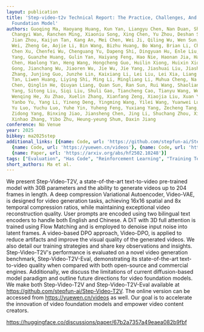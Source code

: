 ```yaml
---
layout: publication
title: 'Step-video-t2v Technical Report: The Practice, Challenges, And Future Of Video
  Foundation Model'
authors: Guoqing Ma, Haoyang Huang, Kun Yan, Liangyu Chen, Nan Duan, Shengming Yin,
  Changyi Wan, Ranchen Ming, Xiaoniu Song, Xing Chen, Yu Zhou, Deshan Sun, Deyu Zhou,
  Jian Zhou, Kaijun Tan, Kang An, Mei Chen, Wei Ji, Qiling Wu, Wen Sun, Xin Han, Yanan
  Wei, Zheng Ge, Aojie Li, Bin Wang, Bizhu Huang, Bo Wang, Brian Li, Changxing Miao,
  Chen Xu, Chenfei Wu, Chenguang Yu, Dapeng Shi, Dingyuan Hu, Enle Liu, Gang Yu, Ge
  Yang, Guanzhe Huang, Gulin Yan, Haiyang Feng, Hao Nie, Haonan Jia, Hanpeng Hu, Hanqi
  Chen, Haolong Yan, Heng Wang, Hongcheng Guo, Huilin Xiong, Huixin Xiong, Jiahao
  Gong, Jianchang Wu, Jiaoren Wu, Jie Wu, Jie Yang, Jiashuai Liu, Jiashuo Li, Jingyang
  Zhang, Junjing Guo, Junzhe Lin, Kaixiang Li, Lei Liu, Lei Xia, Liang Zhao, Liguo
  Tan, Liwen Huang, Liying Shi, Ming Li, Mingliang Li, Muhua Cheng, Na Wang, Qiaohui
  Chen, Qinglin He, Qiuyan Liang, Quan Sun, Ran Sun, Rui Wang, Shaoliang Pang, Shiliang
  Yang, Sitong Liu, Siqi Liu, Shuli Gao, Tiancheng Cao, Tianyu Wang, Weipeng Ming,
  Wenqing He, Xu Zhao, Xuelin Zhang, Xianfang Zeng, Xiaojia Liu, Xuan Yang, Yaqi Dai,
  Yanbo Yu, Yang Li, Yineng Deng, Yingming Wang, Yilei Wang, Yuanwei Lu, Yu Chen,
  Yu Luo, Yuchu Luo, Yuhe Yin, Yuheng Feng, Yuxiang Yang, Zecheng Tang, Zekai Zhang,
  Zidong Yang, Binxing Jiao, Jiansheng Chen, Jing Li, Shuchang Zhou, Xiangyu Zhang,
  Xinhao Zhang, Yibo Zhu, Heung-yeung Shum, Daxin Jiang
conference: No Venue
year: 2025
bibkey: ma2025step
additional_links: [{name: Code, url: 'https://github.com/stepfun-ai/Step-Video-T2V'},
  {name: Code, url: 'https://yuewen.cn/videos'}, {name: Code, url: 'https://huggingface.co/discussions/paper/67b2a7357a49eaea082b9fbf'},
  {name: Paper, url: 'https://arxiv.org/abs/hf2502.10248'}]
tags: ["Evaluation", "Has Code", "Reinforcement Learning", "Training Techniques"]
short_authors: Ma et al.
---
```

We present Step-Video-T2V, a state-of-the-art text-to-video pre-trained model with 30B parameters and the ability to generate videos up to 204 frames in length. A deep compression Variational Autoencoder, Video-VAE, is designed for video generation tasks, achieving 16x16 spatial and 8x temporal compression ratios, while maintaining exceptional video reconstruction quality. User prompts are encoded using two bilingual text encoders to handle both English and Chinese. A DiT with 3D full attention is trained using Flow Matching and is employed to denoise input noise into latent frames. A video-based DPO approach, Video-DPO, is applied to reduce artifacts and improve the visual quality of the generated videos. We also detail our training strategies and share key observations and insights. Step-Video-T2V's performance is evaluated on a novel video generation benchmark, Step-Video-T2V-Eval, demonstrating its state-of-the-art text-to-video quality when compared with both open-source and commercial engines. Additionally, we discuss the limitations of current diffusion-based model paradigm and outline future directions for video foundation models. We make both Step-Video-T2V and Step-Video-T2V-Eval available at https://github.com/stepfun-ai/Step-Video-T2V. The online version can be accessed from https://yuewen.cn/videos as well. Our goal is to accelerate the innovation of video foundation models and empower video content creators.

https://huggingface.co/discussions/paper/67b2a7357a49eaea082b9fbf